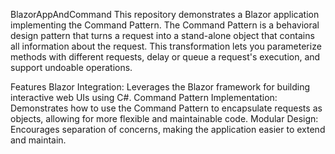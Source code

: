 BlazorAppAndCommand
This repository demonstrates a Blazor application implementing the Command Pattern. The Command Pattern is a behavioral design pattern that turns a request into a stand-alone object that contains all information about the request. This transformation lets you parameterize methods with different requests, delay or queue a request's execution, and support undoable operations.

Features
Blazor Integration: Leverages the Blazor framework for building interactive web UIs using C#.
Command Pattern Implementation: Demonstrates how to use the Command Pattern to encapsulate requests as objects, allowing for more flexible and maintainable code.
Modular Design: Encourages separation of concerns, making the application easier to extend and maintain.
